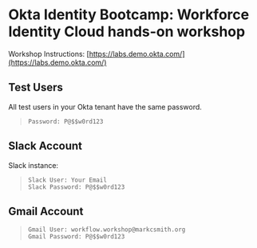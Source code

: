 
# Okta Identity Bootcamp: Workforce Identity Cloud hands-on workshop

Workshop Instructions: [https://labs.demo.okta.com/](https://labs.demo.okta.com/)

## Test Users
All test users in your Okta tenant have the same password.
>     Password: P@$$w0rd123

## Slack Account 
Slack instance: 
>     Slack User: Your Email 
>     Slack Password: P@$$w0rd123

## Gmail Account
>     Gmail User: workflow.workshop@markcsmith.org
>     Gmail Password: P@$$w0rd123


